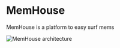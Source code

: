 # MemHouse
MemHouse is a platform to easy surf mems 

![MemHouse architecture](https://user-images.githubusercontent.com/93443107/172125444-609b169b-b60c-40b0-b63f-32fe31d2b5cd.png)

